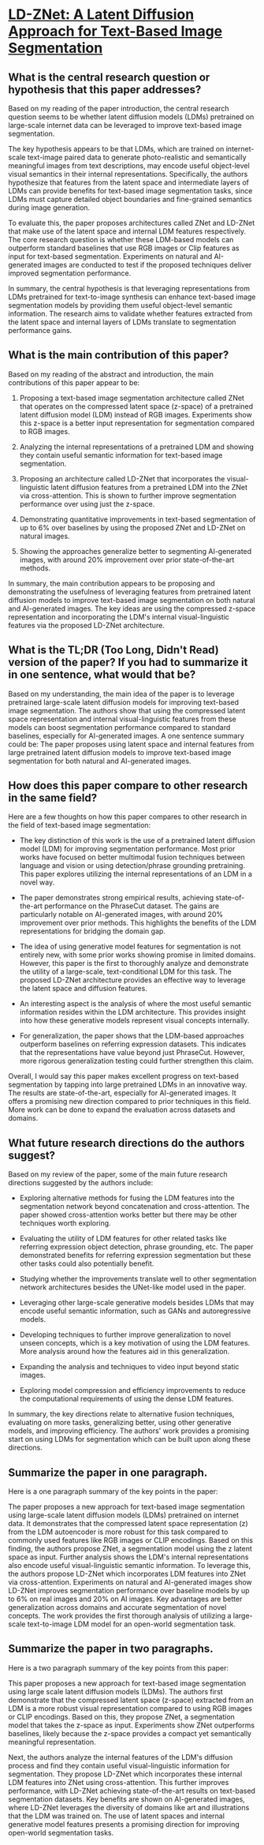 # [LD-ZNet: A Latent Diffusion Approach for Text-Based Image Segmentation](https://arxiv.org/abs/2303.12343)

## What is the central research question or hypothesis that this paper addresses?

 Based on my reading of the paper introduction, the central research question seems to be whether latent diffusion models (LDMs) pretrained on large-scale internet data can be leveraged to improve text-based image segmentation. 

The key hypothesis appears to be that LDMs, which are trained on internet-scale text-image paired data to generate photo-realistic and semantically meaningful images from text descriptions, may encode useful object-level visual semantics in their internal representations. Specifically, the authors hypothesize that features from the latent space and intermediate layers of LDMs can provide benefits for text-based image segmentation tasks, since LDMs must capture detailed object boundaries and fine-grained semantics during image generation.

To evaluate this, the paper proposes architectures called ZNet and LD-ZNet that make use of the latent space and internal LDM features respectively. The core research question is whether these LDM-based models can outperform standard baselines that use RGB images or Clip features as input for text-based segmentation. Experiments on natural and AI-generated images are conducted to test if the proposed techniques deliver improved segmentation performance.

In summary, the central hypothesis is that leveraging representations from LDMs pretrained for text-to-image synthesis can enhance text-based image segmentation models by providing them useful object-level semantic information. The research aims to validate whether features extracted from the latent space and internal layers of LDMs translate to segmentation performance gains.


## What is the main contribution of this paper?

 Based on my reading of the abstract and introduction, the main contributions of this paper appear to be:

1. Proposing a text-based image segmentation architecture called ZNet that operates on the compressed latent space (z-space) of a pretrained latent diffusion model (LDM) instead of RGB images. Experiments show this z-space is a better input representation for segmentation compared to RGB images.

2. Analyzing the internal representations of a pretrained LDM and showing they contain useful semantic information for text-based image segmentation. 

3. Proposing an architecture called LD-ZNet that incorporates the visual-linguistic latent diffusion features from a pretrained LDM into the ZNet via cross-attention. This is shown to further improve segmentation performance over using just the z-space.

4. Demonstrating quantitative improvements in text-based segmentation of up to 6% over baselines by using the proposed ZNet and LD-ZNet on natural images.

5. Showing the approaches generalize better to segmenting AI-generated images, with around 20% improvement over prior state-of-the-art methods.

In summary, the main contribution appears to be proposing and demonstrating the usefulness of leveraging features from pretrained latent diffusion models to improve text-based image segmentation on both natural and AI-generated images. The key ideas are using the compressed z-space representation and incorporating the LDM's internal visual-linguistic features via the proposed LD-ZNet architecture.


## What is the TL;DR (Too Long, Didn't Read) version of the paper? If you had to summarize it in one sentence, what would that be?

 Based on my understanding, the main idea of the paper is to leverage pretrained large-scale latent diffusion models for improving text-based image segmentation. The authors show that using the compressed latent space representation and internal visual-linguistic features from these models can boost segmentation performance compared to standard baselines, especially for AI-generated images. A one sentence summary could be: The paper proposes using latent space and internal features from large pretrained latent diffusion models to improve text-based image segmentation for both natural and AI-generated images.


## How does this paper compare to other research in the same field?

 Here are a few thoughts on how this paper compares to other research in the field of text-based image segmentation:

- The key distinction of this work is the use of a pretrained latent diffusion model (LDM) for improving segmentation performance. Most prior works have focused on better multimodal fusion techniques between language and vision or using detection/phrase grounding pretraining. This paper explores utilizing the internal representations of an LDM in a novel way.

- The paper demonstrates strong empirical results, achieving state-of-the-art performance on the PhraseCut dataset. The gains are particularly notable on AI-generated images, with around 20% improvement over prior methods. This highlights the benefits of the LDM representations for bridging the domain gap. 

- The idea of using generative model features for segmentation is not entirely new, with some prior works showing promise in limited domains. However, this paper is the first to thoroughly analyze and demonstrate the utility of a large-scale, text-conditional LDM for this task. The proposed LD-ZNet architecture provides an effective way to leverage the latent space and diffusion features.

- An interesting aspect is the analysis of where the most useful semantic information resides within the LDM architecture. This provides insight into how these generative models represent visual concepts internally.

- For generalization, the paper shows that the LDM-based approaches outperform baselines on referring expression datasets. This indicates that the representations have value beyond just PhraseCut. However, more rigorous generalization testing could further strengthen this claim.

Overall, I would say this paper makes excellent progress on text-based segmentation by tapping into large pretrained LDMs in an innovative way. The results are state-of-the-art, especially for AI-generated images. It offers a promising new direction compared to prior techniques in this field. More work can be done to expand the evaluation across datasets and domains.


## What future research directions do the authors suggest?

 Based on my review of the paper, some of the main future research directions suggested by the authors include:

- Exploring alternative methods for fusing the LDM features into the segmentation network beyond concatenation and cross-attention. The paper showed cross-attention works better but there may be other techniques worth exploring.

- Evaluating the utility of LDM features for other related tasks like referring expression object detection, phrase grounding, etc. The paper demonstrated benefits for referring expression segmentation but these other tasks could also potentially benefit.

- Studying whether the improvements translate well to other segmentation network architectures besides the UNet-like model used in the paper.

- Leveraging other large-scale generative models besides LDMs that may encode useful semantic information, such as GANs and autoregressive models.

- Developing techniques to further improve generalization to novel unseen concepts, which is a key motivation of using the LDM features. More analysis around how the features aid in this generalization.

- Expanding the analysis and techniques to video input beyond static images. 

- Exploring model compression and efficiency improvements to reduce the computational requirements of using the dense LDM features.

In summary, the key directions relate to alternative fusion techniques, evaluating on more tasks, generalizing better, using other generative models, and improving efficiency. The authors' work provides a promising start on using LDMs for segmentation which can be built upon along these directions.


## Summarize the paper in one paragraph.

 Here is a one paragraph summary of the key points in the paper:

The paper proposes a new approach for text-based image segmentation using large-scale latent diffusion models (LDMs) pretrained on internet data. It demonstrates that the compressed latent space representation (z) from the LDM autoencoder is more robust for this task compared to commonly used features like RGB images or CLIP encodings. Based on this finding, the authors propose ZNet, a segmentation model using the z latent space as input. Further analysis shows the LDM's internal representations also encode useful visual-linguistic semantic information. To leverage this, the authors propose LD-ZNet which incorporates LDM features into ZNet via cross-attention. Experiments on natural and AI-generated images show LD-ZNet improves segmentation performance over baseline models by up to 6\% on real images and 20\% on AI images. Key advantages are better generalization across domains and accurate segmentation of novel concepts. The work provides the first thorough analysis of utilizing a large-scale text-to-image LDM model for an open-world segmentation task.


## Summarize the paper in two paragraphs.

 Here is a two paragraph summary of the key points from this paper:

This paper proposes a new approach for text-based image segmentation using large scale latent diffusion models (LDMs). The authors first demonstrate that the compressed latent space (z-space) extracted from an LDM is a more robust visual representation compared to using RGB images or CLIP encodings. Based on this, they propose ZNet, a segmentation model that takes the z-space as input. Experiments show ZNet outperforms baselines, likely because the z-space provides a compact yet semantically meaningful representation. 

Next, the authors analyze the internal features of the LDM's diffusion process and find they contain useful visual-linguistic information for segmentation. They propose LD-ZNet which incorporates these internal LDM features into ZNet using cross-attention. This further improves performance, with LD-ZNet achieving state-of-the-art results on text-based segmentation datasets. Key benefits are shown on AI-generated images, where LD-ZNet leverages the diversity of domains like art and illustrations that the LDM was trained on. The use of latent spaces and internal generative model features presents a promising direction for improving open-world segmentation tasks.
